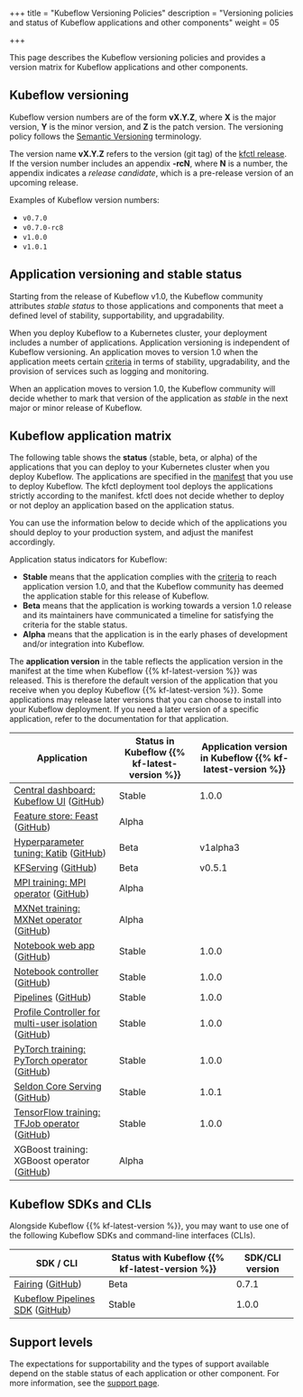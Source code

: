 +++
title = "Kubeflow Versioning Policies"
description = "Versioning policies and status of Kubeflow applications and other components"
weight = 05
                    
+++

This page describes the Kubeflow versioning policies and provides a version 
matrix for Kubeflow applications and other components.

## Kubeflow versioning

Kubeflow version numbers are of the form **vX.Y.Z**, where **X** is the major 
version, **Y** is the minor version, and **Z** is the patch version. The
versioning policy follows the [Semantic Versioning](https://semver.org/) 
terminology.

The version name **vX.Y.Z** refers to the version (git tag) of the 
[kfctl release](https://github.com/kubeflow/kubeflow/releases). 
If the version number includes an appendix **-rcN**, where **N** is a
number, the appendix indicates a *release candidate*, which is a pre-release 
version of an upcoming release.

Examples of Kubeflow version numbers:

* `v0.7.0`
* `v0.7.0-rc8`
* `v1.0.0`
* `v1.0.1`

<a id="app-versioning"></a>
## Application versioning and stable status

Starting from the release of Kubeflow v1.0, the Kubeflow community 
attributes *stable status* to those applications and components that 
meet a defined level of stability, supportability, and upgradability.

When you deploy Kubeflow to a Kubernetes cluster, your deployment includes a
number of applications. Application versioning is independent of Kubeflow 
versioning. An application moves to version 1.0 when the application meets 
certain 
[criteria](https://github.com/kubeflow/community/blob/master/guidelines/application_requirements.md) 
in terms of stability, upgradability, and the provision of services such as 
logging and monitoring. 

When an application moves to version 1.0, the Kubeflow community will 
decide whether to mark that version of the application as *stable* in the next 
major or minor release of Kubeflow.

<a id="application-matrix"></a>
## Kubeflow application matrix

The following table shows the **status** (stable, beta, or alpha) of the 
applications that you can deploy to your Kubernetes cluster when you deploy 
Kubeflow. The applications are specified in the 
[manifest](https://github.com/kubeflow/manifests/tree/master/distributions/kfdef) that you 
use to deploy Kubeflow. The kfctl deployment tool deploys the applications 
strictly according to the manifest. kfctl does not decide whether to deploy or
not deploy an application based on the application status.

You can use the information below to decide which of the applications you should
deploy to your production system, and adjust the manifest accordingly.

Application status indicators for Kubeflow:

* **Stable** means that the application complies with the 
  [criteria](https://github.com/kubeflow/community/blob/master/guidelines/application_requirements.md)
  to reach application version 1.0, and that the Kubeflow community has deemed 
  the application stable for this release of Kubeflow.
* **Beta** means that the application is working towards a version 1.0 release
  and its maintainers have communicated a timeline for satisfying the criteria
  for the stable status.
* **Alpha** means that the application is in the early phases of 
  development and/or integration into Kubeflow.

The **application version** in the table reflects the application version in
the manifest at the time when Kubeflow {{% kf-latest-version %}} was
released. This is therefore the default version of the application that you
receive when you deploy Kubeflow {{% kf-latest-version %}}. Some applications 
may release later versions that you can choose to install into your Kubeflow
deployment. If you need a later version of a specific application, refer to the
documentation for that application.

<div class="table-responsive">
  <table class="table table-bordered">
    <thead class="thead-light">
      <tr>
        <th>Application</th>
        <th>Status in Kubeflow {{% kf-latest-version %}}</th>
        <th>Application version in Kubeflow {{% kf-latest-version %}}</th>
      </tr>
    </thead>
    <tbody>
      <tr>
        <td><a href="/docs/components/central-dash/overview/">Central 
          dashboard: Kubeflow UI</a>
          (<a href="https://github.com/kubeflow/kubeflow/tree/master/components/centraldashboard">GitHub</a>)
        </td>
        <td>Stable</td>
        <td>1.0.0</td>
      </tr>
      <tr>
        <td><a href="/docs/external-add-ons/feature-store/overview">Feature store: Feast</a>
        (<a href="https://github.com/feast-dev/feast">GitHub</a>)
        </td>
        <td>Alpha</td>
        <td></td>
      </tr>
      <tr>
        <td><a href="/docs/components/katib/overview/">Hyperparameter
          tuning: Katib</a>
          (<a href="https://github.com/kubeflow/katib">GitHub</a>)
          </td>
        <td>Beta</td>
        <td>v1alpha3</td>
      </tr>
      <tr>
        <td><a href="/docs/components/kfserving/kfserving/">KFServing</a>
          (<a href="https://github.com/kubeflow/kfserving">GitHub</a>)
        </td>
        <td>Beta</td>
        <td>v0.5.1</td>
      </tr>
      <tr>
        <td><a href="/docs/components/training/mpi/">MPI training: MPI 
          operator</a>
          (<a href="https://github.com/kubeflow/mpi-operator">GitHub</a>)
        </td>
        <td>Alpha</td>
        <td></td>
      </tr>
      <tr>
        <td><a href="/docs/components/training/mxnet/">MXNet training: MXNet 
          operator</a>
          (<a href="https://github.com/kubeflow/mxnet-operator">GitHub</a>)
        </td>
        <td>Alpha</td>
        <td></td>
      </tr>
      <tr>
        <td><a href="/docs/components/notebooks/why-use-jupyter-notebook/">Notebook web
          app</a>
          (<a href="https://github.com/kubeflow/kubeflow/tree/master/components/deprecated/jupyter-web-app">GitHub</a>)
        <td>Stable</td>
        <td>1.0.0</td>
      </tr>
      <tr>
        <td><a href="/docs/components/notebooks/why-use-jupyter-notebook/">Notebook 
          controller</a> 
          (<a href="https://github.com/kubeflow/kubeflow/tree/master/components/notebook-controller">GitHub</a>)
        </td>
        <td>Stable</td>
        <td>1.0.0</td>
      </tr>
      <tr>
        <td><a href="/docs/components/pipelines/overview/pipelines-overview/">Pipelines</a>
          (<a href="https://github.com/kubeflow/pipelines">GitHub</a>)
        </td>
        <td>Stable</td>
        <td>1.0.0</td>
      </tr>
      <tr>
        <td><a href="/docs/components/multi-tenancy/">Profile 
          Controller for multi-user isolation</a> 
          (<a href="https://github.com/kubeflow/kubeflow/tree/master/components/profile-controller">GitHub</a>)
        </td>
        <td>Stable</td>
        <td>1.0.0</td>
      </tr>
      <tr>
        <td><a href="/docs/components/training/pytorch/">PyTorch training: PyTorch operator</a> 
          (<a href="https://github.com/kubeflow/pytorch-operator">GitHub</a>)
        </td>
        <td>Stable</td>
        <td>1.0.0</td>
      </tr>
      <tr>
        <td><a href="/docs/external-add-ons/serving/seldon">Seldon Core Serving</a> 
          (<a href="https://github.com/SeldonIO/seldon-core">GitHub</a>)
        </td>
        <td>Stable</td>
        <td>1.0.1</td>
      </tr>
      <tr>
        <td><a href="/docs/components/training/tftraining/">TensorFlow training:
          TFJob operator</a>
          (<a href="https://github.com/kubeflow/tf-operator">GitHub</a>)
        </td>
        <td>Stable</td>
        <td>1.0.0</td>
      </tr>
      <tr>
        <td>XGBoost training: XGBoost operator
        (<a href="https://github.com/kubeflow/xgboost-operator">GitHub</a>)
        </td>
        <td>Alpha</td>
        <td></td>
      </tr>
    </tbody>
  </table>
</div>

<a id="sdk-matrix"></a>
## Kubeflow SDKs and CLIs

Alongside Kubeflow {{% kf-latest-version %}}, you may want to use 
one of the following Kubeflow SDKs and command-line interfaces 
(CLIs).

<div class="table-responsive">
  <table class="table table-bordered">
    <thead class="thead-light">
      <tr>
        <th>SDK / CLI</th>
        <th>Status with Kubeflow {{% kf-latest-version %}}</th>
        <th>SDK/CLI version</th>
      </tr>
    </thead>
    <tbody>
      <tr>
        <td><a href="/docs/external-add-ons/fairing/fairing-overview/">Fairing</a> 
          (<a href="https://github.com/kubeflow/fairing">GitHub</a>)
        </td>
        <td>Beta</td>
        <td>0.7.1</td>
      </tr>
      <tr>
        <td><a href="/docs/components/pipelines/sdk/sdk-overview/">Kubeflow Pipelines SDK</a> 
          (<a href="https://github.com/kubeflow/pipelines">GitHub</a>)
        </td>
        <td>Stable</td>
        <td>1.0.0</td>
      </tr>
    </tbody>
  </table>
</div>

## Support levels

The expectations for supportability and the types of support available depend
on the stable status of each application or other component.
For more information, see the [support page](/docs/other-guides/support/).
